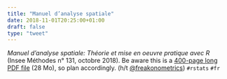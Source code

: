 ```yaml
---
title: "Manuel d’analyse spatiale"
date: 2018-11-01T20:25:00+01:00
draft: false
type: "tweet"
---
```


_Manuel d’analyse spatiale: Théorie et mise en oeuvre pratique avec R_ (Insee
Méthodes n° 131, octobre 2018). Be aware this is a [400-page long PDF file](https://www.insee.fr/fr/information/3635442) (28
Mo), so plan accordingly. (h/t [@freakonometrics](https://twitter.com/freakonometrics/status/1057261724561272832)) `#rstats` `#fr`
